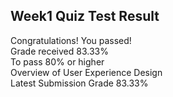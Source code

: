 ## Week1 Quiz Test Result

Congratulations! You passed! <br/>
Grade received 83.33% <br/>
To pass 80% or higher <br/>
Overview of User Experience Design <br/>
Latest Submission Grade 83.33%
